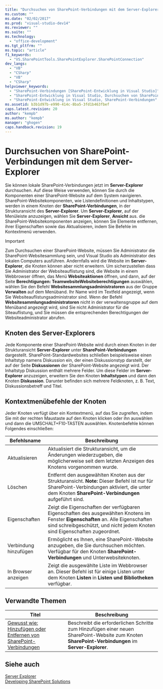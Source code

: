 ```yaml
---
title: "Durchsuchen von SharePoint-Verbindungen mit dem Server-Explorer | Microsoft Docs"
ms.custom: ""
ms.date: "02/02/2017"
ms.prod: "visual-studio-dev14"
ms.reviewer: ""
ms.suite: ""
ms.technology: 
  - "office-development"
ms.tgt_pltfrm: ""
ms.topic: "article"
f1_keywords: 
  - "VS.SharePointTools.SharePointExplorer.SharePointConnection"
dev_langs: 
  - "VB"
  - "CSharp"
  - "VB"
  - "CSharp"
helpviewer_keywords: 
  - "SharePoint-Verbindungen [SharePoint-Entwicklung in Visual Studio]"
  - "SharePoint-Entwicklung in Visual Studio, Durchsuchen von SharePoint-Websites"
  - "SharePoint-Entwicklung in Visual Studio, SharePoint-Verbindungen"
ms.assetid: b3b1d97b-e990-414c-8ba5-3fd1b463fbef
caps.latest.revision: 20
author: "kempb"
ms.author: "kempb"
manager: "ghogen"
caps.handback.revision: 19
---
```

# Durchsuchen von SharePoint-Verbindungen mit dem Server-Explorer
  Sie können lokale SharePoint\-Verbindungen jetzt im **Server\-Explorer** durchsuchen.  Auf diese Weise verwenden, können Sie durch die Komponenten einer SharePoint\-Website auf dem System navigieren.  SharePoint\-Websitekomponenten, wie Listendefinitionen und Inhaltstypen, werden in einem Knoten der **SharePoint\-Verbindungen**, in der Strukturansicht des **Server\-Explorer**.  Um **Server\-Explorer**, auf der Menüleiste anzuzeigen, wählen Sie **Server\-Explorer**, **Ansicht** aus.  die SharePoint\-Websitekomponenten anzeigen, können Sie Elemente entfernen, ihrer Eigenschaften sowie das Aktualisieren, indem Sie Befehle im Kontextmenü verwenden.  
  
> [!IMPORTANT]  
>  Zum Durchsuchen einer SharePoint\-Website, müssen Sie Administrator die SharePoint\-Websitesammlung sein, und Visual Studio als Administrator des lokalen Computers ausführen.  Andernfalls wird die Website im **Server\-Explorer**, die Knoten können aber nicht erweitern.  Um sicherzustellen dass Sie Administrator der Websiteauflistung sind, die Website in einem Webbrowser öffnen, das Menü **Websiteaktionen** öffnen, und dann, auf der Seite **Berechtigungen: TeamwebsiteWebsiteberechtigungen** auswählen, wählen Sie den Befehl **Websitesammlungsadministratoren** aus der Gruppe **Verwalten** auf dem Menüband.  Ihr Name wird im Textfeld angezeigt, wenn Sie Websiteauflistungsadministrator sind.  Wenn der Befehl **Websitesammlungsadministratoren** nicht in der verwaltensgruppe auf dem Menüband angezeigt wird, sind Sie nicht Administrator für die Siteauflistung, und Sie müssen die entsprechenden Berechtigungen der Websiteadministrator abrufen.  
  
## Knoten des Server\-Explorers  
 Jede Komponente einer SharePoint\-Website wird durch einen Knoten in der Strukturansicht **Server\-Explorer** unter **SharePoint\-Verbindungen** dargestellt.  SharePoint\-Standardwebsites schließen beispielsweise einen Inhaltstyp namens Diskussion ein, der einen Diskussionstyp darstellt, der auf der Seite **Diskussionen** der SharePoint\-Website angezeigt wird.  Der Inhaltstyp Diskussion enthält mehrere Felder.  Um diese Felder im **Server\-Explorer** anzuzeigen, erweitern Sie den Knoten **Inhaltstypen** und dann den Knoten **Diskussion**.  Darunter befinden sich mehrere Feldknoten, z. B. Text, Diskussionsbetreff und Titel.  
  
## Kontextmenübefehle der Knoten  
 Jeder Knoten verfügt über ein Kontextmenü, auf das Sie zugreifen, indem Sie mit der rechten Maustaste auf den Knoten klicken oder ihn auswählen und dann die UMSCHALT\+F10\-TASTEN auswählen.  Knotenbefehle können Folgendes einschließen:  
  
|Befehlsname|**Beschreibung**|  
|-----------------|----------------------|  
|Aktualisieren|Aktualisiert die Strukturansicht, um die Änderungen wiederzugeben, die möglicherweise seit dem letzten Anzeigen des Knotens vorgenommen wurde.|  
|Löschen|Entfernt den ausgewählten Knoten aus der Strukturansicht. **Note:**  Dieser Befehl ist nur für SharePoint\-Verbindungen aktiviert, die unter dem Knoten **SharePoint\-Verbindungen** aufgeführt sind.|  
|Eigenschaften|Zeigt die Eigenschaften der verfügbaren Eigenschaften des ausgewählten Knotens im Fenster **Eigenschaften** an.  Alle Eigenschaften sind schreibgeschützt, und nicht jedem Knoten sind Eigenschaften zugeordnet.|  
|Verbindung hinzufügen|Ermöglicht es Ihnen, eine SharePoint\-Website anzugeben, die Sie durchsuchen möchten.  Verfügbar für den Knoten **SharePoint\-Verbindungen** und Unterwebsiteknoten.|  
|In Browser anzeigen|Zeigt die ausgewählte Liste im Webbrowser an.  Dieser Befehl ist für einige Listen unter dem Knoten **Listen** in **Listen und Bibliotheken** verfügbar.|  
  
## Verwandte Themen  
  
|Titel|**Beschreibung**|  
|-----------|----------------------|  
|[Gewusst wie: Hinzufügen oder Entfernen von SharePoint-Verbindungen](../sharepoint/how-to-add-or-remove-sharepoint-connections.md)|Beschreibt die erforderlichen Schritte zum Hinzufügen einer neuen SharePoint\-Website zum Knoten **SharePoint\-Verbindungen** im **Server\-Explorer**.|  
  
## Siehe auch  
 [Server Explorer](../Topic/Server%20Explorer.md)   
 [Developing SharePoint Solutions](../sharepoint/developing-sharepoint-solutions.md)  
  
  